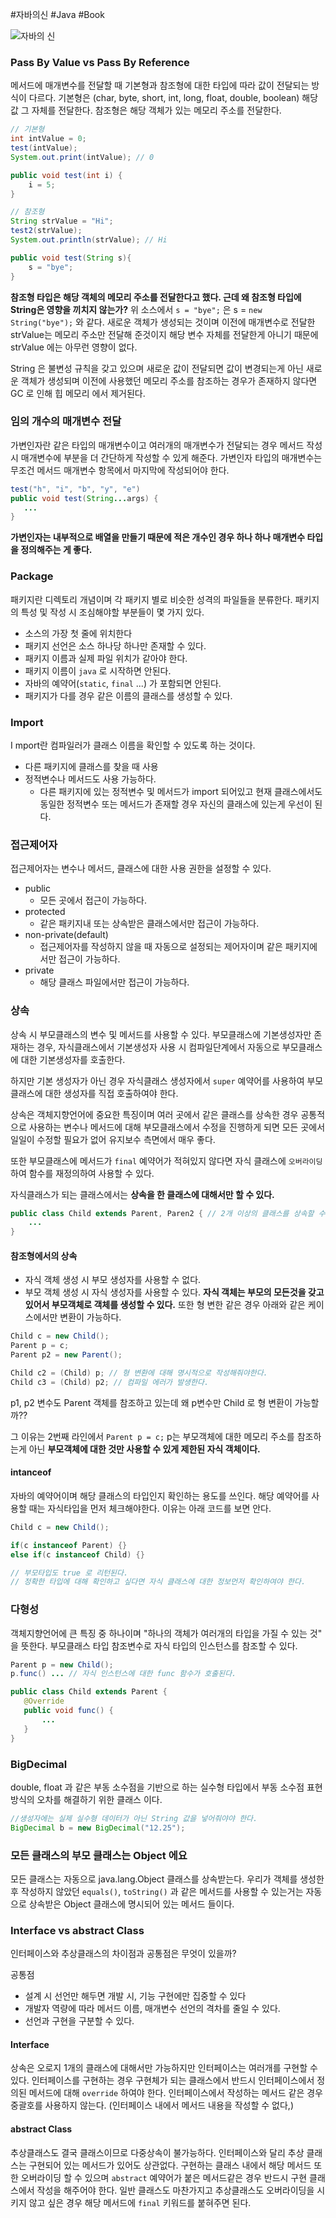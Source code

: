 #자바의신 #Java #Book 

![자바의 신](https://contents.kyobobook.co.kr/sih/fit-in/458x0/pdt/9791193229019.jpg)

### Pass By Value vs Pass By Reference

메서드에 매개변수를 전달할 때 기본형과 참조형에 대한 타입에 따라 값이 전달되는 방식이 다르다.
기본형은 (char, byte, short, int, long, float, double, boolean) 해당 값 그 자체를 전달한다.
참조형은 해당 객체가 있는 메모리 주소를 전달한다. 

```Java
// 기본형
int intValue = 0;
test(intValue);
System.out.print(intValue); // 0

public void test(int i) {
	i = 5;
}

// 참조형
String strValue = "Hi";
test2(strValue);
System.out.println(strValue); // Hi

public void test(String s){ 
	s = "bye";
}
```

**참조형 타입은 해당 객체의 메모리 주소를 전달한다고 했다. 근데 왜 참조형 타입에 String은 영향을 끼치지 않는가?**
위 소스에서 `s = "bye";` 은 s = `new String("bye");` 와 같다. 새로운 객체가 생성되는 것이며 이전에 매개변수로 전달한 strValue는 메모리 주소만 전달해 준것이지 해당 변수 자체를 전달한게 아니기 때문에 strValue 에는 아무런 영향이 없다.  

String 은 불변성 규칙을 갖고 있으며 새로운 값이 전달되면 값이 변경되는게 아닌 새로운 객체가 생성되며 이전에 사용했던 메모리 주소를 참조하는 경우가 존재하지 않다면 GC 로 인해 힙 메모리 에서 제거된다.


### 임의 개수의 매개변수 전달

가변인자란 같은 타입의 매개변수이고 여러개의 매개변수가 전달되는 경우 메서드 작성 시 매개변수에 부분을 더 간단하게 작성할 수 있게 해준다. 가변인자 타입의 매개변수는 무조건 메서드 매개변수 항목에서 마지막에 작성되어야 한다.

```Java
test("h", "i", "b", "y", "e")
public void test(String...args) {
   ...
}
```
**가변인자는 내부적으로 배열을 만들기 때문에 적은 개수인 경우 하나 하나 매개변수 타입을 정의해주는 게 좋다.**


### Package

패키지란 디렉토리 개념이며 각 패키지 별로 비슷한 성격의 파일들을 분류한다.
패키지의 특성 및 작성 시 조심해야할 부분들이 몇 가지 있다.
- 소스의 가장 첫 줄에 위치한다
- 패키지 선언은 소스 하나당 하나만 존재할 수 있다.
- 패키지 이름과 실제 파일 위치가 같아야 한다.
- 패키지 이름이 `java` 로 시작하면 안된다.
- 자바의 예약어(`static`, `final` ...) 가 포함되면 안된다.
- 패키지가 다를 경우 같은 이름의 클래스를 생성할 수 있다.

### Import
I
mport란 컴파일러가 클래스 이름을 확인할 수 있도록 하는 것이다.
- 다른 패키지에 클래스를 찾을 때 사용
- 정적변수나 메서드도 사용 가능하다.
	- 다른 패키지에 있는 정적변수 및 메서드가 import 되어있고 현재 클래스에서도 동일한 정적변수 또는 메서드가 존재할 경우 자신의 클래스에 있는게 우선이 된다.

### 접근제어자

접근제어자는 변수나 메서드, 클래스에 대한 사용 권한을 설정할 수 있다.
- public
	- 모든 곳에서 접근이 가능하다.
- protected
	- 같은 패키지내 또는 상속받은 클래스에서만 접근이 가능하다.
- non-private(default)
	- 접근제어자를 작성하지 않을 때 자동으로 설정되는 제어자이며 같은 패키지에서만 접근이 가능하다.
- private
	- 해당 클래스 파일에서만 접근이 가능하다.


### 상속

상속 시 부모클래스의 변수 및 메서드를 사용할 수 있다.
부모클래스에 기본생성자만 존재하는 경우, 자식클래스에서 기본생성자 사용 시 컴파일단계에서 자동으로 부모클래스에 대한 기본생성자를 호출한다.

하지만 기본 생성자가 아닌 경우 자식클래스 생성자에서 `super` 예약어를 사용하여 부모클래스에 대한 생성자를 직접 호출하여야 한다.

상속은 객체지향언어에 중요한 특징이며 여러 곳에서 같은 클래스를 상속한 경우 공통적으로 사용하는 변수나 메서드에 대해 부모클래스에서 수정을 진행하게 되면 모든 곳에서 일일이 수정할 필요가 없어 유지보수 측면에서 매우 좋다.

또한 부모클래스에 메서드가 `final` 예약어가 적혀있지 않다면 자식 클래스에 `오버라이딩` 하여 함수를 재정의하여 사용할 수 있다.

자식클래스가 되는 클래스에서는 **상속을 한 클래스에 대해서만 할 수 있다.**

```Java
public class Child extends Parent, Paren2 { // 2개 이상의 클래스를 상속할 수 없다.
	...
}
```

#### 참조형에서의 상속
- 자식 객체 생성 시 부모 생성자를 사용할 수 없다.
- 부모 객체 생성 시 자식 생성자를 사용할 수 있다.
**자식 객체는 부모의 모든것을 갖고있어서 부모객체로 객체를 생성할 수 있다.**
또한 형 변한 같은 경우 아래와 같은 케이스에서만 변환이 가능하다.


```Java
Child c = new Child();
Parent p = c;
Parent p2 = new Parent();

Child c2 = (Child) p; // 형 변환에 대해 명시적으로 작성해줘야한다.
Child c3 = (Child) p2; // 컴파일 에러가 발생한다.
```

p1, p2 변수도 Parent 객체를 참조하고 있는데 왜  p변수만 Child 로 형 변환이 가능할까??

그 이유는 2번째 라인에서 `Parent p = c;`  p는 부모객체에 대한 메모리 주소를 참조하는게 아닌
**부모객체에 대한 것만 사용할 수 있게 제한된 자식 객체이다.** 

#### intanceof
자바의 예약어이며 해당 클래스의 타입인지 확인하는 용도를 쓰인다.
해당 예약어를 사용할 때는 자식타입을 먼저 체크해야한다. 이유는 아래 코드를 보면 안다.

```Java
Child c = new Child();

if(c instanceof Parent) {}
else if(c instanceof Child) {}

// 부모타입도 true 로 리턴된다.
// 정확한 타입에 대해 확인하고 싶다면 자식 클래스에 대한 정보먼저 확인하여야 한다.
```

### 다형성
객체지향언어에 큰 특징 중 하나이며 "하나의 객체가 여러개의 타입을 가질 수 있는 것" 을 뜻한다.
부모클래스 타입 참조변수로 자식 타입의 인스턴스를 참조할 수 있다.

```Java
Parent p = new Child();
p.func() ... // 자식 인스턴스에 대한 func 함수가 호출된다.

public class Child extends Parent {
   @Override
   public void func() {
       ...
   }
}
```

### BigDecimal
double, float 과 같은 부동 소수점을 기반으로 하는 실수형 타입에서 부동 소수점 표현 방식의 오차를 해결하기 위한 클래스 이다.

```Java
//생성자에는 실제 실수형 데이터가 아닌 String 값을 넣어줘야야 한다.
BigDecimal b = new BigDecimal("12.25"); 
```


### 모든 클래스의 부모 클래스는 Object 에요
모든 클래스는 자동으로 java.lang.Object 클래스를 상속받는다.
우리가 객체를 생성한 후 작성하지 않았던 `equals()`, `toString()` 과 같은 메서드를 사용할 수 있는거는 자동으로 상속받은 Object 클래스에 명시되어 있는 메서드 들이다.

### Interface vs abstract Class
인터페이스와 추상클래스의 차이점과 공통점은 무엇이 있을까?

공통점
- 설계 시 선언만 해두면 개발 시, 기능 구현에만 집중할 수 있다
- 개발자 역량에 따라 메서드 이름, 매개변수 선언의 격차를 줄일 수 있다.
- 선언과 구현을 구분할 수 있다.

#### Interface
상속은 오로지 1개의 클래스에 대해서만 가능하지만 인터페이스는 여러개를 구현할 수 있다.
인터페이스를 구현하는 경우 구현체가 되는 클래스에서 반드시 인터페이스에서 정의된 메서드에 대해 `override` 하여야 한다.
인터페이스에서 작성하는 메서드 같은 경우 중괄호를 사용하지 않는다. (인터페이스 내에서 메서드 내용을 작성할 수 없다,)


#### abstract Class
추상클래스도 결국 클래스이므로 다중상속이 불가능하다. 인터페이스와 달리 추상 클래스는 구현되어 있는 메서드가 있어도 상관없다. 구현하는 클래스 내에서 해당 메서드 또한 오버라이딩 할 수 있으며 `abstract` 예약어가 붙은 메서드같은 경우 반드시 구현 클래스에서 작성을 해주어야 한다. 일반 클래스도 마찬가지고 추상클래스도 오버라이딩을 시키지 않고 싶은 경우 해당 메서드에 `final` 키워드를 붙혀주면 된다.


